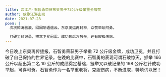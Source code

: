 ```yaml
---
title: 西江月·石智勇荣获东奥男子73公斤级举重金牌赞
author: 放歌江海山阙
date: 2021-07-28
poem: |
  次次惊涛骇浪，回回响语遏云。东京奥运再封神，众赞举坛阿勇。

  打破尘封记录，拼拿卫冕冠军。成功背后万般辛，还有寂孤伤病。
---
```


今日晚上东奥再传捷报，石智勇荣获男子举重 72 公斤级金牌，成功卫冕，并且打破了自己保持的世界记录。在晚的比赛中，石智勇的表现可谓石破惊天，抓举 166 公斤以超出第二名 10 公斤的成绩奠定基础，挺举又以破记录的 198 公斤杠铃成功举起，可喜可贺。石智勇作为一名举重老将，克服伤病，不断进取，特填词以贺！
